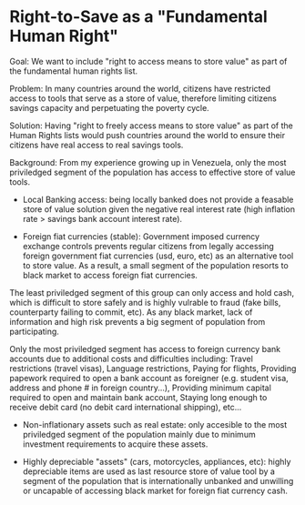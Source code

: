 # Right-to-Save as a "Fundamental Human Right"

Goal:
We want to include "right to access means to store value" as part of the fundamental human rights list.

Problem:
In many countries around the world, citizens have restricted access to tools that serve as a store of value, therefore limiting citizens savings capacity and perpetuating the poverty cycle.

Solution:
Having "right to freely access means to store value" as part of the Human Rights lists would push countries around the world to ensure their citizens have real access to real savings tools.

Background:
From my experience growing up in Venezuela, only the most priviledged segment of the population has access to effective store of value tools.

- Local Banking access: being locally banked does not provide a feasable store of value solution given the negative real interest rate (high inflation rate > savings bank account interest rate).

- Foreign fiat currencies (stable): Government imposed currency exchange controls prevents regular citizens from legally accessing foreign government fiat currencies (usd, euro, etc) as an alternative tool to store value. As a result, a small segment of the population resorts to black market to access foreign fiat currencies. 

The least priviledged segment of this group can only access and hold cash, which is difficult to store safely and is highly vulrable to fraud (fake bills, counterparty failing to commit, etc). As any black market, lack of information and high risk prevents a big segment of population from participating.

Only the most priviledged segment has access to foreign currency bank accounts due to additional costs and difficulties including:
          Travel restrictions (travel visas),
          Language restrictions,
          Paying for flights,
          Providing papework required to open a bank account as foreigner (e.g. student visa, address and phone # in foreign country...), 
          Providing minimum capital required to open and maintain bank account, 
          Staying long enough to receive debit card (no debit card international shipping), etc...

- Non-inflationary assets such as real estate: only accesible to the most priviledged segment of the population mainly due to minimum investment requirements to acquire these assets.

- Highly depreciable "assets" (cars, motorcycles, appliances, etc): highly depreciable items are used as last resource store of value tool by a segment of the population that is internationally unbanked and unwilling or uncapable of accessing black market for foreign fiat currency cash.



